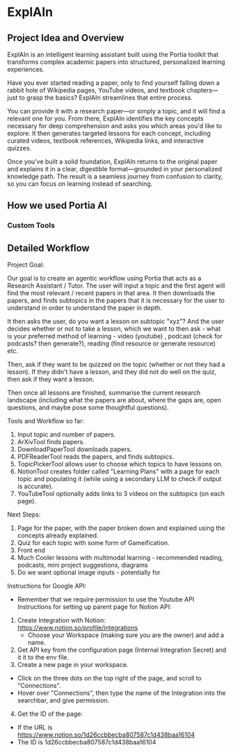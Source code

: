 # ExplAIn 

## Project Idea and Overview

ExplAIn is an intelligent learning assistant built using the Portia toolkit that transforms complex academic papers into structured, personalized learning experiences.

Have you ever started reading a paper, only to find yourself falling down a rabbit hole of Wikipedia pages, YouTube videos, and textbook chapters—just to grasp the basics? ExplAIn streamlines that entire process.

You can provide it with a research paper—or simply a topic, and it will find a relevant one for you. From there, ExplAIn identifies the key concepts necessary for deep comprehension and asks you which areas you'd like to explore. It then generates targeted lessons for each concept, including curated videos, textbook references, Wikipedia links, and interactive quizzes.

Once you've built a solid foundation, ExplAIn returns to the original paper and explains it in a clear, digestible format—grounded in your personalized knowledge path. The result is a seamless journey from confusion to clarity, so you can focus on learning instead of searching.

## How we used Portia AI

### Custom Tools


## Detailed Workflow

Project Goal: 

  Our goal is to create an agentic workflow using Portia that acts as a Research Assistant / Tutor. The user will input a topic and the first agent will find the most relevant / recent papers in that area. It then downloads the papers, and finds subtopics in the papers that it is necessary for the user to understand in order to understand the paper in depth. 

  It then asks the user, do you want a lesson on subtopic "xyz"? And the user decides whether or not to take a lesson, which we want to then ask - what is your preferred method of learning - video (youtube) , podcast (check for podcasts? then generate?), reading (find resource or generate resource) etc.

  Then, ask if they want to be quizzed on the topic (whether or not they had a lesson). If they didn't have a lesson, and they did not do well on the quiz, then ask if they want a lesson. 

  Then once all lessons are finished, summarise the current research landscape (including what the papers are about, where the gaps are, open questions, and maybe pose some thoughtful questions). 


Tools and Workflow so far: 

  1. Input topic and number of papers.
  2. ArXivTool finds papers.
  3. DownloadPaperTool downloads papers.
  4. PDFReaderTool reads the papers, and finds subtopics.
  5. TopicPickerTool allows user to choose which topics to have lessons on.
  6. NotionTool creates folder called "Learning Plans" with a page for each topic and populating it (while using a secondary LLM to check if output is accurate).
  7. YouTubeTool optionally adds links to 3 videos on the subtopics (on each page). 

Next Steps: 
  1. Page for the paper, with the paper broken down and explained using the concepts already explained.
  2. Quiz for each topic with some form of Gameification. 
  3. Front end
  4. Much Cooler lessons with multimodal learning - recommended reading, podcasts, mini project suggestions, diagrams
  5. Do we want optional image inputs - potentially for 

Instructions for Google API: 
- Remember that we require permission to use the Youtube API 
Instructions for setting up parent page for Notion API: 

1. Create Integration with Notion: https://www.notion.so/profile/integrations
   - Choose your Workspace (making sure you are the owner) and add a name.
2. Get API key from the configuration page (Internal Integration Secret) and it it to the env file. 
3. Create a new page in your workspace.
  - Click on the three dots on the top right of the page, and scroll to "Connections".
  - Hover over "Connections", then type the name of the Integration into the searchbar, and give permission.
4. Get the ID of the page: 
  - If the URL is https://www.notion.so/1d26ccbbecba807587c1d438baa16104
  - The ID is 1d26ccbbecba807587c1d438baa16104
